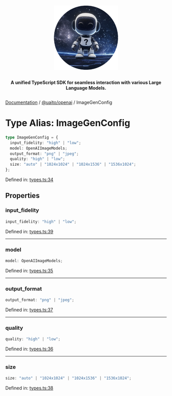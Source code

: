 <div style="display:flex; flex-direction:column; align-items:center;">
<p align="center">
  <img src="../UAITO.png" alt="UAITO Logo" width="200"/>
</p>

<p align="center">
  <strong>A unified TypeScript SDK for seamless interaction with various Large Language Models.</strong>
</p>
</div>

[Documentation](README.md) / [@uaito/openai](@uaito.openai.md) / ImageGenConfig

# Type Alias: ImageGenConfig

```ts
type ImageGenConfig = {
  input_fidelity: "high" | "low";
  model: OpenAIImageModels;
  output_format: "png" | "jpeg";
  quality: "high" | "low";
  size: "auto" | "1024x1024" | "1024x1536" | "1536x1024";
};
```

Defined in: [types.ts:34](https://github.com/elribonazo/uaito/blob/7d193aae630d32597c1be974f6ce03fc7e0727a3/packages/openai/src/types.ts#L34)

## Properties

### input\_fidelity

```ts
input_fidelity: "high" | "low";
```

Defined in: [types.ts:39](https://github.com/elribonazo/uaito/blob/7d193aae630d32597c1be974f6ce03fc7e0727a3/packages/openai/src/types.ts#L39)

***

### model

```ts
model: OpenAIImageModels;
```

Defined in: [types.ts:35](https://github.com/elribonazo/uaito/blob/7d193aae630d32597c1be974f6ce03fc7e0727a3/packages/openai/src/types.ts#L35)

***

### output\_format

```ts
output_format: "png" | "jpeg";
```

Defined in: [types.ts:37](https://github.com/elribonazo/uaito/blob/7d193aae630d32597c1be974f6ce03fc7e0727a3/packages/openai/src/types.ts#L37)

***

### quality

```ts
quality: "high" | "low";
```

Defined in: [types.ts:36](https://github.com/elribonazo/uaito/blob/7d193aae630d32597c1be974f6ce03fc7e0727a3/packages/openai/src/types.ts#L36)

***

### size

```ts
size: "auto" | "1024x1024" | "1024x1536" | "1536x1024";
```

Defined in: [types.ts:38](https://github.com/elribonazo/uaito/blob/7d193aae630d32597c1be974f6ce03fc7e0727a3/packages/openai/src/types.ts#L38)
